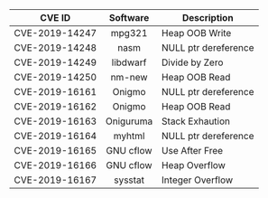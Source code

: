 |CVE ID|Software|Description|
|---|:---:|---|
|CVE-2019-14247| mpg321 | Heap OOB Write |
|CVE-2019-14248| nasm | NULL ptr dereference |
|CVE-2019-14249| libdwarf | Divide by Zero |
|CVE-2019-14250| nm-new | Heap OOB Read |
|CVE-2019-16161| Onigmo | NULL ptr dereference|
|CVE-2019-16162| Onigmo | Heap OOB Read |
|CVE-2019-16163| Oniguruma | Stack Exhaution |
|CVE-2019-16164| myhtml | NULL ptr dereference |
|CVE-2019-16165| GNU cflow | Use After Free |
|CVE-2019-16166| GNU cflow | Heap Overflow |
|CVE-2019-16167| sysstat | Integer Overflow |